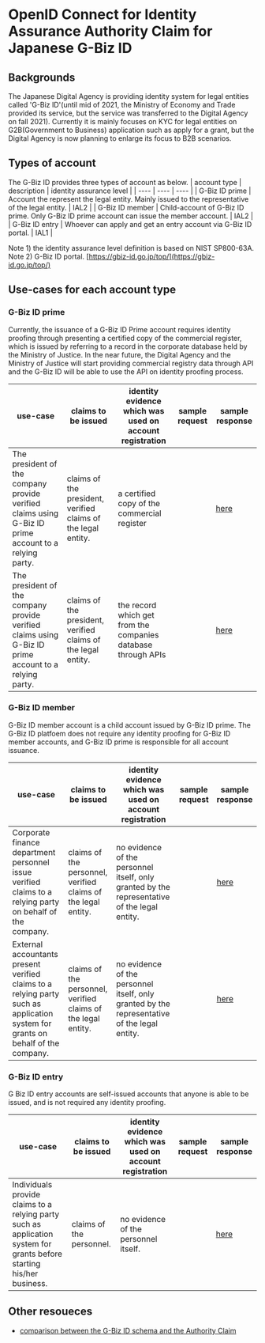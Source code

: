 # OpenID Connect for Identity Assurance Authority Claim for Japanese G-Biz ID

## Backgrounds
The Japanese Digital Agency is providing identity system for legal entities called 'G-Biz ID'(until mid of 2021, the Ministry of Economy and Trade provided its service, but the service was transferred to the Digital Agency on fall 2021). Currently it is mainly focuses on KYC for legal entities on G2B(Government to Business) application such as apply for a grant, but the Digital Agency is now planning to enlarge its focus to B2B scenarios.

## Types of account
The G-Biz ID provides three types of account as below.
| account type | description | identity assurance level |
| ---- | ---- | ---- |
| G-Biz ID prime | Account the represent the legal entity. Mainly issued to the representative of the legal entity. | IAL2 |
| G-Biz ID member | Child-account of G-Biz ID prime. Only G-Biz ID prime account can issue the member account. | IAL2 |
| G-Biz ID entry | Whoever can apply and get an entry account via G-Biz ID portal. | IAL1 |

Note 1) the identity assurance level definition is based on NIST SP800-63A.  
Note 2) G-Biz ID portal. [https://gbiz-id.go.jp/top/](https://gbiz-id.go.jp/top/)

## Use-cases for each account type
### G-Biz ID prime
Currently, the issuance of a G-Biz ID Prime account requires identity proofing through presenting a certified copy of the commercial register, which is issued by referring to a record in the corporate database held by the Ministry of Justice. In the near future, the Digital Agency and the Ministry of Justice will start providing commercial registry data through API and the G-Biz ID will be able to use the API on identity proofing process.

| use-case | claims to be issued | identity evidence which was used on account registration | sample request | sample response |
| ---- | ---- | ---- | ---- | ---- |
| The president of the company provide verified claims using G-Biz ID prime account to a relying party. | claims of the president, verified claims of the legal entity. | a certified copy of the commercial register | | [here](./authority_claim_meti_prime_api.json) |
| The president of the company provide verified claims using G-Biz ID prime account to a relying party. | claims of the president, verified claims of the legal entity. | the record which get from the companies database through APIs | | [here](./authority_claim_meti_prime_api.json) |

### G-Biz ID member
G-Biz ID member account is a child account issued by G-Biz ID prime. The G-Biz ID platfoem does not require any identity proofing for G-Biz ID member accounts, and G-Biz ID prime is responsible for all account issuance.

| use-case | claims to be issued | identity evidence which was used on account registration | sample request | sample response |
| ---- | ---- | ---- | ---- | ---- |
| Corporate finance department personnel issue verified claims to a relying party on behalf of the company. | claims of the personnel, verified claims of the legal entity. | no evidence of the personnel itself, only granted by the representative of the legal entity. | | [here](./authority_claim_meti_member.json)
| External accountants present verified claims to a relying party such as application system for grants on behalf of the company. | claims of the personnel, verified claims of the legal entity. | no evidence of the personnel itself, only granted by the representative of the legal entity. | | [here](./authority_claim_meti_delegation.json)

### G-Biz ID entry
G Biz ID entry accounts are self-issued accounts that anyone is able to be issued, and is not required any identity proofing.

| use-case | claims to be issued | identity evidence which was used on account registration | sample request | sample response |
| ---- | ---- | ---- | ---- | ---- |
| Individuals provide claims to a relying party such as application system for grants before starting his/her business. | claims of the personnel. | no evidence of the personnel itself. | | [here](./authority_claim_meti_entry.json)

## Other resoueces
* [comparison between the G-Biz ID schema and the Authority Claim](./gbizid_schema_and_ida.md)
